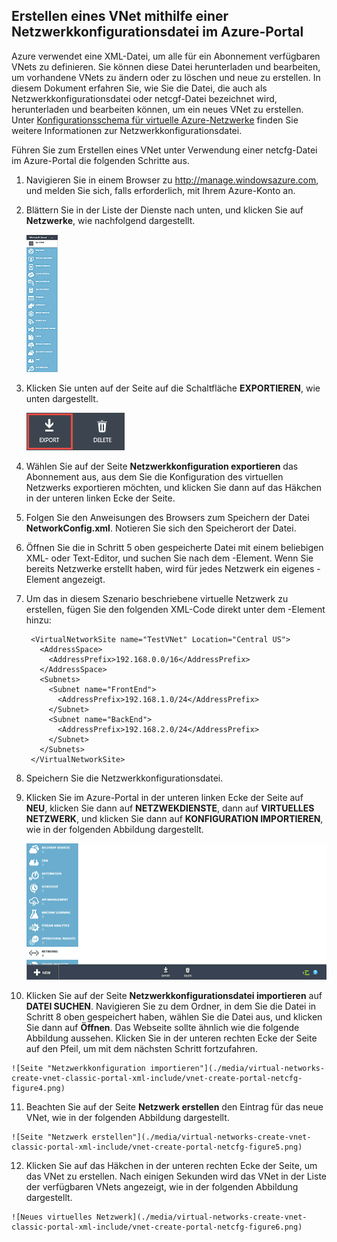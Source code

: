 ## Erstellen eines VNet mithilfe einer Netzwerkkonfigurationsdatei im Azure-Portal

Azure verwendet eine XML-Datei, um alle für ein Abonnement verfügbaren VNets zu definieren. Sie können diese Datei herunterladen und bearbeiten, um vorhandene VNets zu ändern oder zu löschen und neue zu erstellen. In diesem Dokument erfahren Sie, wie Sie die Datei, die auch als Netzwerkkonfigurationsdatei oder netcgf-Datei bezeichnet wird, herunterladen und bearbeiten können, um ein neues VNet zu erstellen. Unter [Konfigurationsschema für virtuelle Azure-Netzwerke](https://msdn.microsoft.com/library/azure/jj157100.aspx) finden Sie weitere Informationen zur Netzwerkkonfigurationsdatei.

Führen Sie zum Erstellen eines VNet unter Verwendung einer netcfg-Datei im Azure-Portal die folgenden Schritte aus.

1. Navigieren Sie in einem Browser zu http://manage.windowsazure.com, und melden Sie sich, falls erforderlich, mit Ihrem Azure-Konto an.
2. Blättern Sie in der Liste der Dienste nach unten, und klicken Sie auf **Netzwerke**, wie nachfolgend dargestellt.

	![Virtuelle Azure-Netzwerke](./media/virtual-networks-create-vnet-classic-portal-xml-include/vnet-create-portal-netcfg-figure1.gif)

3. Klicken Sie unten auf der Seite auf die Schaltfläche **EXPORTIEREN**, wie unten dargestellt.

	![Schaltfläche "Exportieren"](./media/virtual-networks-create-vnet-classic-portal-xml-include/vnet-create-portal-netcfg-figure2.png)

4. Wählen Sie auf der Seite **Netzwerkkonfiguration exportieren** das Abonnement aus, aus dem Sie die Konfiguration des virtuellen Netzwerks exportieren möchten, und klicken Sie dann auf das Häkchen in der unteren linken Ecke der Seite.
5. Folgen Sie den Anweisungen des Browsers zum Speichern der Datei **NetworkConfig.xml**. Notieren Sie sich den Speicherort der Datei.
6. Öffnen Sie die in Schritt 5 oben gespeicherte Datei mit einem beliebigen XML- oder Text-Editor, und suchen Sie nach dem **<VirtualNetworkSites>**-Element. Wenn Sie bereits Netzwerke erstellt haben, wird für jedes Netzwerk ein eigenes **<VirtualNetworkSite>**-Element angezeigt.
7. Um das in diesem Szenario beschriebene virtuelle Netzwerk zu erstellen, fügen Sie den folgenden XML-Code direkt unter dem **<VirtualNetworkSites>**-Element hinzu:

		<VirtualNetworkSite name="TestVNet" Location="Central US">
		  <AddressSpace>
		    <AddressPrefix>192.168.0.0/16</AddressPrefix>
		  </AddressSpace>
		  <Subnets>
		    <Subnet name="FrontEnd">
		      <AddressPrefix>192.168.1.0/24</AddressPrefix>
		    </Subnet>
		    <Subnet name="BackEnd">
		      <AddressPrefix>192.168.2.0/24</AddressPrefix>
		    </Subnet>
		  </Subnets>
		</VirtualNetworkSite>

8.  Speichern Sie die Netzwerkkonfigurationsdatei.
9.  Klicken Sie im Azure-Portal in der unteren linken Ecke der Seite auf **NEU**, klicken Sie dann auf **NETZWEKDIENSTE**, dann auf **VIRTUELLES NETZWERK**, und klicken Sie dann auf **KONFIGURATION IMPORTIEREN**, wie in der folgenden Abbildung dargestellt.

	![Konfiguration importieren](./media/virtual-networks-create-vnet-classic-portal-xml-include/vnet-create-portal-netcfg-figure3.gif)

10.  Klicken Sie auf der Seite **Netzwerkkonfigurationsdatei importieren** auf **DATEI SUCHEN**. Navigieren Sie zu dem Ordner, in dem Sie die Datei in Schritt 8 oben gespeichert haben, wählen Sie die Datei aus, und klicken Sie dann auf **Öffnen**. Das Webseite sollte ähnlich wie die folgende Abbildung aussehen. Klicken Sie in der unteren rechten Ecke der Seite auf den Pfeil, um mit dem nächsten Schritt fortzufahren.

	![Seite "Netzwerkkonfiguration importieren"](./media/virtual-networks-create-vnet-classic-portal-xml-include/vnet-create-portal-netcfg-figure4.png)

11.   Beachten Sie auf der Seite **Netzwerk erstellen** den Eintrag für das neue VNet, wie in der folgenden Abbildung dargestellt.

	![Seite "Netzwerk erstellen"](./media/virtual-networks-create-vnet-classic-portal-xml-include/vnet-create-portal-netcfg-figure5.png)

12.   Klicken Sie auf das Häkchen in der unteren rechten Ecke der Seite, um das VNet zu erstellen. Nach einigen Sekunden wird das VNet in der Liste der verfügbaren VNets angezeigt, wie in der folgenden Abbildung dargestellt.

	![Neues virtuelles Netzwerk](./media/virtual-networks-create-vnet-classic-portal-xml-include/vnet-create-portal-netcfg-figure6.png)

<!---HONumber=August15_HO9-->